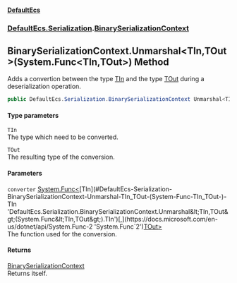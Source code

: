 #### [DefaultEcs](./index.md 'index')
### [DefaultEcs.Serialization](./DefaultEcs-Serialization.md 'DefaultEcs.Serialization').[BinarySerializationContext](./DefaultEcs-Serialization-BinarySerializationContext.md 'DefaultEcs.Serialization.BinarySerializationContext')
## BinarySerializationContext.Unmarshal&lt;TIn,TOut&gt;(System.Func&lt;TIn,TOut&gt;) Method
Adds a convertion between the type [TIn](#DefaultEcs-Serialization-BinarySerializationContext-Unmarshal-TIn_TOut-(System-Func-TIn_TOut-)-TIn 'DefaultEcs.Serialization.BinarySerializationContext.Unmarshal&lt;TIn,TOut&gt;(System.Func&lt;TIn,TOut&gt;).TIn') and the type [TOut](#DefaultEcs-Serialization-BinarySerializationContext-Unmarshal-TIn_TOut-(System-Func-TIn_TOut-)-TOut 'DefaultEcs.Serialization.BinarySerializationContext.Unmarshal&lt;TIn,TOut&gt;(System.Func&lt;TIn,TOut&gt;).TOut') during a deserialization operation.  
```csharp
public DefaultEcs.Serialization.BinarySerializationContext Unmarshal<TIn,TOut>(System.Func<TIn,TOut> converter);
```
#### Type parameters
<a name='DefaultEcs-Serialization-BinarySerializationContext-Unmarshal-TIn_TOut-(System-Func-TIn_TOut-)-TIn'></a>
`TIn`  
The type which need to be converted.  
  
<a name='DefaultEcs-Serialization-BinarySerializationContext-Unmarshal-TIn_TOut-(System-Func-TIn_TOut-)-TOut'></a>
`TOut`  
The resulting type of the conversion.  
  
#### Parameters
<a name='DefaultEcs-Serialization-BinarySerializationContext-Unmarshal-TIn_TOut-(System-Func-TIn_TOut-)-converter'></a>
`converter` [System.Func&lt;](https://docs.microsoft.com/en-us/dotnet/api/System.Func-2 'System.Func`2')[TIn](#DefaultEcs-Serialization-BinarySerializationContext-Unmarshal-TIn_TOut-(System-Func-TIn_TOut-)-TIn 'DefaultEcs.Serialization.BinarySerializationContext.Unmarshal&lt;TIn,TOut&gt;(System.Func&lt;TIn,TOut&gt;).TIn')[,](https://docs.microsoft.com/en-us/dotnet/api/System.Func-2 'System.Func`2')[TOut](#DefaultEcs-Serialization-BinarySerializationContext-Unmarshal-TIn_TOut-(System-Func-TIn_TOut-)-TOut 'DefaultEcs.Serialization.BinarySerializationContext.Unmarshal&lt;TIn,TOut&gt;(System.Func&lt;TIn,TOut&gt;).TOut')[&gt;](https://docs.microsoft.com/en-us/dotnet/api/System.Func-2 'System.Func`2')  
The function used for the conversion.  
  
#### Returns
[BinarySerializationContext](./DefaultEcs-Serialization-BinarySerializationContext.md 'DefaultEcs.Serialization.BinarySerializationContext')  
Returns itself.  
